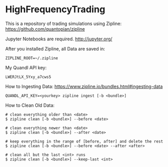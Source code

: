 # HighFrequencyTrading
This is a repository of trading simulations using Zipline:
    https://github.com/quantopian/zipline

Jupyter Notebooks are required.
    http://jupyter.org/

After you installed Zipline, all Data are saved in:

    ZIPLINE_ROOT=~/.zipline

My Quandl API key: 

    LWERJtLX_5Yxy_a7cws5

How to Ingesting Data:
    https://www.zipline.io/bundles.html#ingesting-data

    QUANDL_API_KEY=<yourkey> zipline ingest [-b <bundle>]

How to Clean Old Data:

    # clean everything older than <date>
    $ zipline clean [-b <bundle>] --before <date>
    
    # clean everything newer than <date>
    $ zipline clean [-b <bundle>] --after <date>
    
    # keep everything in the range of [before, after] and delete the rest
    $ zipline clean [-b <bundle>] --before <date> --after <after>
    
    # clean all but the last <int> runs
    $ zipline clean [-b <bundle>] --keep-last <int>

